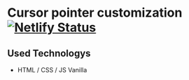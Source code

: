 # Cursor pointer customization [![Netlify Status](https://api.netlify.com/api/v1/badges/720f394c-3e84-44fb-858c-d0c07b788b73/deploy-status)](https://app.netlify.com/sites/js-vanilla-cursor-target/deploys)

## Used Technologys
- HTML / CSS / JS Vanilla
